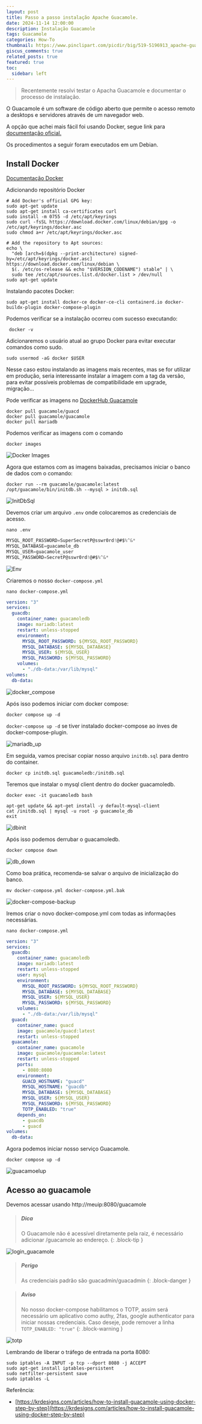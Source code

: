 ```yaml
---
layout: post
title: Passo a passo instalação Apache Guacamole.
date: 2024-11-14 12:00:00
description: Instalação Guacamole
tags: Guacamole
categories: How-To
thumbnail: https://www.pinclipart.com/picdir/big/519-5196913_apache-guacamole-logo-clipart.png
giscus_comments: true
related_posts: true
featured: true
toc:
  sidebar: left
---
```


> Recentemente resolvi testar o Apacha Guacamole e documentar o processo de instalação.

O Guacamole é um software de código aberto que permite o acesso remoto a desktops e servidores através de um navegador web.

A opção que achei mais fácil foi usando Docker, segue link para [documentação oficial.](https://guacamole.apache.org/doc/gug/guacamole-docker.html)

Os procedimentos a seguir foram executados em um Debian.

## Install Docker

[Documentação Docker](https://docs.docker.com/engine/install/debian/)

Adicionando repositório Docker

```shell
# Add Docker's official GPG key:
sudo apt-get update
sudo apt-get install ca-certificates curl
sudo install -m 0755 -d /etc/apt/keyrings
sudo curl -fsSL https://download.docker.com/linux/debian/gpg -o /etc/apt/keyrings/docker.asc
sudo chmod a+r /etc/apt/keyrings/docker.asc

# Add the repository to Apt sources:
echo \
  "deb [arch=$(dpkg --print-architecture) signed-by=/etc/apt/keyrings/docker.asc] https://download.docker.com/linux/debian \
  $(. /etc/os-release && echo "$VERSION_CODENAME") stable" | \
  sudo tee /etc/apt/sources.list.d/docker.list > /dev/null
sudo apt-get update
```

Instalando pacotes Docker:

```shell
sudo apt-get install docker-ce docker-ce-cli containerd.io docker-buildx-plugin docker-compose-plugin
```

Podemos verificar se a instalação ocorreu com sucesso executando:

```shell
 docker -v
```

Adicionaremos o usuário atual ao grupo Docker para evitar executar comandos como sudo.

```shell
sudo usermod -aG docker $USER
```

Nesse caso estou instalando as imagens mais recentes, mas se for utilizar em produção, seria interessante instalar a imagem com a tag da versão, para evitar possíveis problemas de compatibilidade em upgrade, migração...

Pode verificar as imagens no [DockerHub Guacamole](https://hub.docker.com/u/guacamole)

```shell
docker pull guacamole/guacd
docker pull guacamole/guacamole
docker pull mariadb
```

Podemos verificar as imagens com o comando
 ```shell
 docker images
 ```

![Docker Images](/assets/img/guacamole/docker_images.png)

Agora que estamos com as imagens baixadas, precisamos iniciar o banco de dados com o comando:

```shell
docker run --rm guacamole/guacamole:latest /opt/guacamole/bin/initdb.sh --mysql > initdb.sql
```

![InitDbSql](/assets/img/guacamole/initdb_sql.png)

Devemos criar um arquivo `.env` onde colocaremos as credenciais de acesso.

```
nano .env
```

```js
MYSQL_ROOT_PASSWORD=SuperSecretP@sswr0rd!@#$%^&*
MYSQL_DATABASE=guacamole_db
MYSQL_USER=guacamole_user
MYSQL_PASSWORD=SecretP@sswr0rd!@#$%^&*
```

![Env](/assets/img/guacamole/env.png)

Criaremos o nosso `docker-compose.yml`

```
nano docker-compose.yml
```

```yaml
version: "3"
services:
  guacdb:
    container_name: guacamoledb
    image: mariadb:latest
    restart: unless-stopped
    environment:
      MYSQL_ROOT_PASSWORD: ${MYSQL_ROOT_PASSWORD}
      MYSQL_DATABASE: ${MYSQL_DATABASE}
      MYSQL_USER: ${MYSQL_USER}
      MYSQL_PASSWORD: ${MYSQL_PASSWORD}
    volumes:
      - "./db-data:/var/lib/mysql"
volumes:
  db-data:
```

![docker_compose](/assets/img/guacamole/docker_compose.png)

Após isso podemos iniciar com docker compose:

```shell
docker compose up -d
```

`docker-compose up -d` se tiver instalado docker-compose ao ínves de docker-compose-plugin.

![mariadb_up](/assets/img/guacamole/mariadb_up.png)

Em seguida, vamos precisar copiar nosso arquivo `initdb.sql` para dentro do container.

```shell
docker cp initdb.sql guacamoledb:/initdb.sql
```

Teremos que instalar o mysql client dentro do docker guacamoledb.

```shell
docker exec -it guacamoledb bash
```

```shell
apt-get update && apt-get install -y default-mysql-client
cat /initdb.sql | mysql -u root -p guacamole_db
exit
```

![dbinit](/assets/img/guacamole/db_init.png)

Após isso podemos derrubar o guacamoledb.

```shell
docker compose down
```

![db_down](/assets/img/guacamole/db_down.png)

Como boa prática, recomenda-se salvar o arquivo de inicialização do banco.

```shell
mv docker-compose.yml docker-compose.yml.bak
```

![docker-compose-backup](/assets/img/guacamole/docker-compose-backup.png)

Iremos criar o novo docker-compose.yml com todas as informações necessárias.

```shell
nano docker-compose.yml
```

```yaml
version: "3"
services:
  guacdb:
    container_name: guacamoledb
    image: mariadb:latest
    restart: unless-stopped
    user: mysql
    environment:
      MYSQL_ROOT_PASSWORD: ${MYSQL_ROOT_PASSWORD}
      MYSQL_DATABASE: ${MYSQL_DATABASE}
      MYSQL_USER: ${MYSQL_USER}
      MYSQL_PASSWORD: ${MYSQL_PASSWORD}
    volumes:
      - "./db-data:/var/lib/mysql"
  guacd:
    container_name: guacd
    image: guacamole/guacd:latest
    restart: unless-stopped
  guacamole:
    container_name: guacamole
    image: guacamole/guacamole:latest
    restart: unless-stopped
    ports:
      - 8080:8080
    environment:
      GUACD_HOSTNAME: "guacd"
      MYSQL_HOSTNAME: "guacdb"
      MYSQL_DATABASE: ${MYSQL_DATABASE}
      MYSQL_USER: ${MYSQL_USER}
      MYSQL_PASSWORD: ${MYSQL_PASSWORD}
      TOTP_ENABLED: "true"
    depends_on:
      - guacdb
      - guacd
volumes:
  db-data:
```

Agora podemos iniciar nosso serviço Guacamole.

```shell
docker compose up -d
```

![guacamoelup](guacamoelup.png)

## Acesso ao guacamole

Devemos acessar usando http://meuip:8080/guacamole

> ##### Dica
> O Guacamole não é acessível diretamente pela raiz, é necessário adicionar /guacamole ao endereço.
{: .block-tip }

![login_guacamole](/assets/img/guacamole/login_guacamole.png)

> ##### Perigo
> As credenciais padrão são guacadmin/guacadmin
{: .block-danger }

> ##### Aviso
> No nosso docker-compose habilitamos o TOTP, assim será necessário um aplicativo como authy, 2fas, google authenticator para iniciar nossas credenciais.
> Caso deseje, pode remover a linha `TOTP_ENABLED: "true"`
{: .block-warning }

![totp](/assets/img/guacamole/totp.png)

Lembrando de liberar o tráfego de entrada na porta 8080:

```shell
sudo iptables -A INPUT -p tcp --dport 8080 -j ACCEPT
sudo apt-get install iptables-persistent
sudo netfilter-persistent save
sudo iptables -L
```

Referência: 
  -  [https://krdesigns.com/articles/how-to-install-guacamole-using-docker-step-by-step](https://krdesigns.com/articles/how-to-install-guacamole-using-docker-step-by-step)
